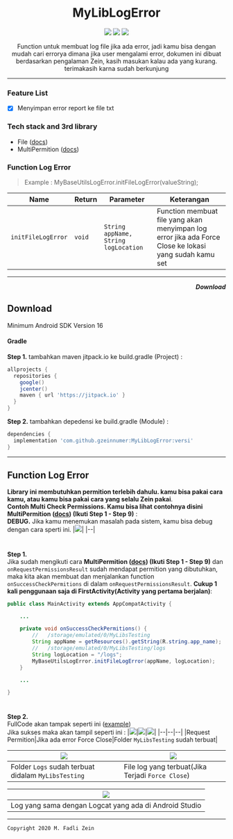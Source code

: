 <h1 align="center">
MyLibLogError
</h1>

<div align="center">
 <a><img src="https://img.shields.io/badge/Version-0.0.1-brightgreen.svg?style=flat"></a>
 <a><img src="https://img.shields.io/badge/ID-gzeinnumer-blue.svg?style=flat"></a>
 <a href="https://github.com/gzeinnumer"><img src="https://img.shields.io/github/followers/gzeinnumer?label=follow&style=social"></a>
 <p>Function untuk membuat log file jika ada error, jadi kamu bisa dengan mudah cari errorya dimana jika user mengalami error, dokumen ini dibuat berdasarkan pengalaman Zein, kasih masukan kalau ada yang kurang. terimakasih karna sudah berkunjung</p>
</div>

---

### Feature List
- [x] Menyimpan error report ke file txt

### Tech stack and 3rd library
- File ([docs](https://developer.android.com/reference/java/io/File))
- MultiPermition ([docs](https://github.com/gzeinnumer/MultiPermition))

### Function Log Error
> Example : MyBaseUtilsLogError.initFileLogError(valueString);

| Name               | Return    | Parameter                            | Keterangan    | 
| ------------------ | --------- | ------------------------------------ | ------------- |
| `initFileLogError` | `void`    | `String appName, String logLocation` | Function membuat file yang akan menyimpan log error jika ada Force Close ke lokasi yang sudah kamu set |

---

<p align="end"><b><i>Download</i></b></p>

## Download

Minimum Android SDK Version 16

#### Gradle
**Step 1.** tambahkan maven jitpack.io ke build.gradle (Project) :
```gradle
allprojects {
  repositories {
    google()
    jcenter()
    maven { url 'https://jitpack.io' }
  }
}
```

**Step 2.** tambahkan depedensi ke build.gradle (Module) :
```gradle
dependencies {
  implementation 'com.github.gzeinnumer:MyLibLogError:versi'
}
```

---

## Function Log Error
**Library ini membutuhkan permition terlebih dahulu. kamu bisa pakai cara kamu, atau kamu bisa pakai cara yang selalu Zein pakai**.
\
**Contoh Multi Check Permissions. Kamu bisa lihat contohnya disini MultiPermition ([docs](https://github.com/gzeinnumer/MultiPermition)) (Ikuti Step 1 - Step 9)** :
\
**DEBUG.** Jika kamu menemukan masalah pada sistem, kamu bisa debug dengan cara sperti ini.
|![](https://github.com/gzeinnumer/MyLibLogError/blob/master/assets/debug.jpg)|
|--|

#
**Step 1.**
\
Jika sudah mengikuti cara **MultiPermition ([docs](https://github.com/gzeinnumer/MultiPermition)) (Ikuti Step 1 - Step 9)** dan `onRequestPermissionsResult` sudah mendapat permition yang dibutuhkan, maka kita akan membuat dan menjalankan function `onSuccessCheckPermitions` di dalam `onRequestPermissionsResult`. **Cukup 1 kali penggunaan saja di FirstActivity(Activity yang pertama berjalan)**:

```java
public class MainActivity extends AppCompatActivity {

    ...

    private void onSuccessCheckPermitions() {
        //   /storage/emulated/0/MyLibsTesting
        String appName = getResources().getString(R.string.app_name);
        //   /storage/emulated/0/MyLibsTesting/logs
        String logLocation = "/logs";
        MyBaseUtilsLogError.initFileLogError(appName, logLocation);
    }

    ...

}
```

#
**Step 2.**
\
FullCode akan tampak seperti ini ([example](https://github.com/gzeinnumer/MultiPermition))
\
Jika sukses maka akan tampil seperti ini :
|![](https://github.com/gzeinnumer/MyLibLogError/blob/master/assets/example1.jpg)|![](https://github.com/gzeinnumer/MyLibLogError/blob/master/assets/example2.jpg)|![](https://github.com/gzeinnumer/MyLibLogError/blob/master/assets/example3.jpg)|
|--|--|--|
|Request Permition|Jika ada error Force Close|Folder `MyLibsTesting` sudah terbuat|

|![](https://github.com/gzeinnumer/MyLibLogError/blob/master/assets/example4.jpg)|![](https://github.com/gzeinnumer/MyLibLogError/blob/master/assets/example5.jpg)|
|--|--|
|Folder `Logs` sudah terbuat didalam `MyLibsTesting`|File log yang terbuat(Jika Terjadi `Force Close`)|

|![](https://github.com/gzeinnumer/MyLibLogError/blob/master/assets/example6.jpg)|
|--|
|Log yang sama dengan Logcat yang ada di Android Studio|

---

```
Copyright 2020 M. Fadli Zein
```
